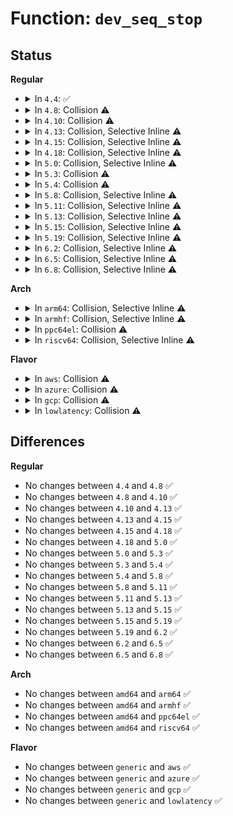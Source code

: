 # Function: <code>dev_seq_stop</code>

## Status
<b>Regular</b>
<ul>
<li>
<details>
<summary>In <code>4.4</code>: ✅</summary>

```c
void dev_seq_stop(struct seq_file *s, void *v);
```

**Collision:** Unique Static

**Inline:** No

**Transformation:** False

**Instances:**

```
In drivers/scsi/sg.c (ffffffff815c2510)
Location: drivers/scsi/sg.c:2533
Inline: False
```
**Symbols:**

```
ffffffff815c2510-ffffffff815c2527: dev_seq_stop (STB_LOCAL)
ffffffff81737f20-ffffffff81737f2b: dev_seq_stop (STB_LOCAL)
```
</details>
</li>
<li>
<details>
<summary>In <code>4.8</code>: Collision ⚠️</summary>

```c
void dev_seq_stop(struct seq_file *s, void *v);
```

**Collision:** Static-Static Collision

**Inline:** No

**Transformation:** False

**Instances:**

```
In drivers/scsi/sg.c (ffffffff8161aca0)
Location: drivers/scsi/sg.c:2534
Inline: False
```
```
In net/core/net-procfs.c (0)
Location: net/core/net-procfs.c:71
Inline: False
```
**Symbols:**

```
ffffffff8161aca0-ffffffff8161acb7: dev_seq_stop (STB_LOCAL)
ffffffff817a41e0-ffffffff817a41eb: dev_seq_stop (STB_LOCAL)
```
</details>
</li>
<li>
<details>
<summary>In <code>4.10</code>: Collision ⚠️</summary>

```c
void dev_seq_stop(struct seq_file *s, void *v);
```

**Collision:** Static-Static Collision

**Inline:** No

**Transformation:** False

**Instances:**

```
In drivers/scsi/sg.c (ffffffff8164b920)
Location: drivers/scsi/sg.c:2531
Inline: False
```
```
In net/core/net-procfs.c (0)
Location: net/core/net-procfs.c:71
Inline: False
```
**Symbols:**

```
ffffffff8164b920-ffffffff8164b934: dev_seq_stop (STB_LOCAL)
ffffffff817d2c60-ffffffff817d2c6b: dev_seq_stop (STB_LOCAL)
```
</details>
</li>
<li>
<details>
<summary>In <code>4.13</code>: Collision, Selective Inline ⚠️</summary>

```c
void dev_seq_stop(struct seq_file *s, void *v);
```

**Collision:** Static-Static Collision

**Inline:** Selective

**Transformation:** False

**Instances:**

```
In drivers/scsi/sg.c (ffffffff816600c0)
Location: drivers/scsi/sg.c:2530
Inline: False
```
```
In net/core/net-procfs.c (ffffffff817f17e0)
Location: net/core/net-procfs.c:71
Inline: True
```
**Symbols:**

```
ffffffff816600c0-ffffffff816600d4: dev_seq_stop (STB_LOCAL)
ffffffff817f17e0-ffffffff817f17eb: dev_seq_stop (STB_LOCAL)
```
</details>
</li>
<li>
<details>
<summary>In <code>4.15</code>: Collision, Selective Inline ⚠️</summary>

```c
void dev_seq_stop(struct seq_file *s, void *v);
```

**Collision:** Static-Static Collision

**Inline:** Selective

**Transformation:** False

**Instances:**

```
In drivers/scsi/sg.c (ffffffff816c96d0)
Location: drivers/scsi/sg.c:2529
Inline: False
```
```
In net/core/net-procfs.c (ffffffff8186cdc0)
Location: net/core/net-procfs.c:72
Inline: True
```
**Symbols:**

```
ffffffff816c96d0-ffffffff816c96e4: dev_seq_stop (STB_LOCAL)
ffffffff8186cdc0-ffffffff8186cdcb: dev_seq_stop (STB_LOCAL)
```
</details>
</li>
<li>
<details>
<summary>In <code>4.18</code>: Collision, Selective Inline ⚠️</summary>

```c
void dev_seq_stop(struct seq_file *s, void *v);
```

**Collision:** Static-Static Collision

**Inline:** Selective

**Transformation:** False

**Instances:**

```
In drivers/scsi/sg.c (ffffffff81706270)
Location: drivers/scsi/sg.c:2479
Inline: False
```
```
In net/core/net-procfs.c (ffffffff818be040)
Location: net/core/net-procfs.c:72
Inline: True
```
**Symbols:**

```
ffffffff81706270-ffffffff81706284: dev_seq_stop (STB_LOCAL)
ffffffff818be040-ffffffff818be04b: dev_seq_stop (STB_LOCAL)
```
</details>
</li>
<li>
<details>
<summary>In <code>5.0</code>: Collision, Selective Inline ⚠️</summary>

```c
void dev_seq_stop(struct seq_file *s, void *v);
```

**Collision:** Static-Static Collision

**Inline:** Selective

**Transformation:** False

**Instances:**

```
In drivers/scsi/sg.c (ffffffff81728660)
Location: drivers/scsi/sg.c:2467
Inline: False
```
```
In net/core/net-procfs.c (ffffffff818e5420)
Location: net/core/net-procfs.c:72
Inline: True
```
**Symbols:**

```
ffffffff81728660-ffffffff81728674: dev_seq_stop (STB_LOCAL)
ffffffff818e5420-ffffffff818e542b: dev_seq_stop (STB_LOCAL)
```
</details>
</li>
<li>
<details>
<summary>In <code>5.3</code>: Collision ⚠️</summary>

```c
void dev_seq_stop(struct seq_file *s, void *v);
```

**Collision:** Static-Static Collision

**Inline:** No

**Transformation:** False

**Instances:**

```
In drivers/scsi/sg.c (ffffffff81763d90)
Location: drivers/scsi/sg.c:2462
Inline: False
```
```
In net/core/net-procfs.c (ffffffff81934d60)
Location: net/core/net-procfs.c:72
Inline: False
```
**Symbols:**

```
ffffffff81763d90-ffffffff81763da4: dev_seq_stop (STB_LOCAL)
ffffffff81934d60-ffffffff81934d6b: dev_seq_stop (STB_LOCAL)
```
</details>
</li>
<li>
<details>
<summary>In <code>5.4</code>: Collision ⚠️</summary>

```c
void dev_seq_stop(struct seq_file *s, void *v);
```

**Collision:** Static-Static Collision

**Inline:** No

**Transformation:** False

**Instances:**

```
In drivers/scsi/sg.c (ffffffff81787d80)
Location: drivers/scsi/sg.c:2462
Inline: False
```
```
In net/core/net-procfs.c (ffffffff81967b20)
Location: net/core/net-procfs.c:72
Inline: False
```
**Symbols:**

```
ffffffff81787d80-ffffffff81787d94: dev_seq_stop (STB_LOCAL)
ffffffff81967b20-ffffffff81967b2b: dev_seq_stop (STB_LOCAL)
```
</details>
</li>
<li>
<details>
<summary>In <code>5.8</code>: Collision, Selective Inline ⚠️</summary>

```c
void dev_seq_stop(struct seq_file *s, void *v);
```

**Collision:** Static-Static Collision

**Inline:** Selective

**Transformation:** False

**Instances:**

```
In drivers/scsi/sg.c (ffffffff8184c6e0)
Location: drivers/scsi/sg.c:2490
Inline: False
```
```
In net/core/net-procfs.c (ffffffff81a3b380)
Location: net/core/net-procfs.c:72
Inline: True
```
**Symbols:**

```
ffffffff8184c6e0-ffffffff8184c6f4: dev_seq_stop (STB_LOCAL)
ffffffff81a3b380-ffffffff81a3b38b: dev_seq_stop (STB_LOCAL)
```
</details>
</li>
<li>
<details>
<summary>In <code>5.11</code>: Collision, Selective Inline ⚠️</summary>

```c
void dev_seq_stop(struct seq_file *s, void *v);
```

**Collision:** Static-Static Collision

**Inline:** Selective

**Transformation:** False

**Instances:**

```
In drivers/scsi/sg.c (ffffffff8185cb20)
Location: drivers/scsi/sg.c:2483
Inline: False
```
```
In net/core/net-procfs.c (ffffffff81a3db80)
Location: net/core/net-procfs.c:72
Inline: True
```
**Symbols:**

```
ffffffff8185cb20-ffffffff8185cb34: dev_seq_stop (STB_LOCAL)
ffffffff81a3db80-ffffffff81a3db90: dev_seq_stop (STB_LOCAL)
```
</details>
</li>
<li>
<details>
<summary>In <code>5.13</code>: Collision, Selective Inline ⚠️</summary>

```c
void dev_seq_stop(struct seq_file *s, void *v);
```

**Collision:** Static-Static Collision

**Inline:** Selective

**Transformation:** False

**Instances:**

```
In drivers/scsi/sg.c (ffffffff8183fa10)
Location: drivers/scsi/sg.c:2477
Inline: False
```
```
In net/core/net-procfs.c (ffffffff81a24c50)
Location: net/core/net-procfs.c:69
Inline: True
```
**Symbols:**

```
ffffffff8183fa10-ffffffff8183fa24: dev_seq_stop (STB_LOCAL)
ffffffff81a24c50-ffffffff81a24c60: dev_seq_stop (STB_LOCAL)
```
</details>
</li>
<li>
<details>
<summary>In <code>5.15</code>: Collision, Selective Inline ⚠️</summary>

```c
void dev_seq_stop(struct seq_file *s, void *v);
```

**Collision:** Static-Static Collision

**Inline:** Selective

**Transformation:** False

**Instances:**

```
In drivers/scsi/sg.c (ffffffff818cc3b0)
Location: drivers/scsi/sg.c:2446
Inline: False
```
```
In net/core/net-procfs.c (ffffffff81ad96c0)
Location: net/core/net-procfs.c:69
Inline: True
```
**Symbols:**

```
ffffffff818cc3b0-ffffffff818cc3c4: dev_seq_stop (STB_LOCAL)
ffffffff81ad96c0-ffffffff81ad96d0: dev_seq_stop (STB_LOCAL)
```
</details>
</li>
<li>
<details>
<summary>In <code>5.19</code>: Collision, Selective Inline ⚠️</summary>

```c
void dev_seq_stop(struct seq_file *s, void *v);
```

**Collision:** Static-Static Collision

**Inline:** Selective

**Transformation:** False

**Instances:**

```
In drivers/scsi/sg.c (ffffffff81a19750)
Location: drivers/scsi/sg.c:2482
Inline: False
```
```
In net/core/net-procfs.c (ffffffff81c5a9a0)
Location: net/core/net-procfs.c:71
Inline: True
```
**Symbols:**

```
ffffffff81a19750-ffffffff81a1976a: dev_seq_stop (STB_LOCAL)
ffffffff81c5a9a0-ffffffff81c5a9b4: dev_seq_stop (STB_LOCAL)
```
</details>
</li>
<li>
<details>
<summary>In <code>6.2</code>: Collision, Selective Inline ⚠️</summary>

```c
void dev_seq_stop(struct seq_file *s, void *v);
```

**Collision:** Static-Static Collision

**Inline:** Selective

**Transformation:** False

**Instances:**

```
In drivers/scsi/sg.c (ffffffff81b9a7f0)
Location: drivers/scsi/sg.c:2465
Inline: False
```
```
In net/core/net-procfs.c (ffffffff81e10b50)
Location: net/core/net-procfs.c:71
Inline: True
```
**Symbols:**

```
ffffffff81b9a7f0-ffffffff81b9a80a: dev_seq_stop (STB_LOCAL)
ffffffff81e10b50-ffffffff81e10b64: dev_seq_stop (STB_LOCAL)
```
</details>
</li>
<li>
<details>
<summary>In <code>6.5</code>: Collision, Selective Inline ⚠️</summary>

```c
void dev_seq_stop(struct seq_file *s, void *v);
```

**Collision:** Static-Static Collision

**Inline:** Selective

**Transformation:** False

**Instances:**

```
In drivers/scsi/sg.c (ffffffff81bf0dd0)
Location: drivers/scsi/sg.c:2476
Inline: False
```
```
In net/core/net-procfs.c (ffffffff81e84450)
Location: net/core/net-procfs.c:71
Inline: True
```
**Symbols:**

```
ffffffff81bf0dd0-ffffffff81bf0dea: dev_seq_stop (STB_LOCAL)
ffffffff81e84450-ffffffff81e84464: dev_seq_stop (STB_LOCAL)
```
</details>
</li>
<li>
<details>
<summary>In <code>6.8</code>: Collision, Selective Inline ⚠️</summary>

```c
void dev_seq_stop(struct seq_file *s, void *v);
```

**Collision:** Static-Static Collision

**Inline:** Selective

**Transformation:** False

**Instances:**

```
In drivers/scsi/sg.c (ffffffff81c46690)
Location: drivers/scsi/sg.c:2475
Inline: False
```
```
In net/core/net-procfs.c (ffffffff81f46400)
Location: net/core/net-procfs.c:71
Inline: True
```
**Symbols:**

```
ffffffff81c46690-ffffffff81c466aa: dev_seq_stop (STB_LOCAL)
ffffffff81f46400-ffffffff81f46414: dev_seq_stop (STB_LOCAL)
```
</details>
</li>
</ul>
<b>Arch</b>
<ul>
<li>
<details>
<summary>In <code>arm64</code>: Collision, Selective Inline ⚠️</summary>

```c
void dev_seq_stop(struct seq_file *s, void *v);
```

**Collision:** Static-Static Collision

**Inline:** Selective

**Transformation:** False

**Instances:**

```
In drivers/scsi/sg.c (ffff80001098e7d0)
Location: drivers/scsi/sg.c:2462
Inline: False
```
```
In net/core/net-procfs.c (ffff800010c0d6c0)
Location: net/core/net-procfs.c:72
Inline: True
```
**Symbols:**

```
ffff80001098e7d0-ffff80001098e7fc: dev_seq_stop (STB_LOCAL)
ffff800010c0d6c0-ffff800010c0d6d8: dev_seq_stop (STB_LOCAL)
```
</details>
</li>
<li>
<details>
<summary>In <code>armhf</code>: Collision, Selective Inline ⚠️</summary>

```c
void dev_seq_stop(struct seq_file *s, void *v);
```

**Collision:** Static-Static Collision

**Inline:** Selective

**Transformation:** False

**Instances:**

```
In drivers/scsi/sg.c (c0a60c68)
Location: drivers/scsi/sg.c:2462
Inline: False
```
```
In net/core/net-procfs.c (c0d25858)
Location: net/core/net-procfs.c:72
Inline: True
```
**Symbols:**

```
c0a60c68-c0a60c88: dev_seq_stop (STB_LOCAL)
c0d25858-c0d25870: dev_seq_stop (STB_LOCAL)
```
</details>
</li>
<li>
<details>
<summary>In <code>ppc64el</code>: Collision ⚠️</summary>

```c
void dev_seq_stop(struct seq_file *s, void *v);
```

**Collision:** Static-Static Collision

**Inline:** No

**Transformation:** False

**Instances:**

```
In drivers/scsi/sg.c (c000000000a509b0)
Location: drivers/scsi/sg.c:2462
Inline: False
```
```
In net/core/net-procfs.c (c000000000cf8d90)
Location: net/core/net-procfs.c:72
Inline: False
```
**Symbols:**

```
c000000000a509b0-c000000000a509e8: dev_seq_stop (STB_LOCAL)
c000000000cf8d90-c000000000cf8d9c: dev_seq_stop (STB_LOCAL)
```
</details>
</li>
<li>
<details>
<summary>In <code>riscv64</code>: Collision, Selective Inline ⚠️</summary>

```c
void dev_seq_stop(struct seq_file *s, void *v);
```

**Collision:** Static-Static Collision

**Inline:** Selective

**Transformation:** False

**Instances:**

```
In drivers/scsi/sg.c (ffffffe0005f2d4a)
Location: drivers/scsi/sg.c:2462
Inline: False
```
```
In net/core/net-procfs.c (ffffffe00078a390)
Location: net/core/net-procfs.c:72
Inline: True
```
**Symbols:**

```
ffffffe0005f2d4a-ffffffe0005f2d74: dev_seq_stop (STB_LOCAL)
ffffffe00078a390-ffffffe00078a3aa: dev_seq_stop (STB_LOCAL)
```
</details>
</li>
</ul>
<b>Flavor</b>
<ul>
<li>
<details>
<summary>In <code>aws</code>: Collision ⚠️</summary>

```c
void dev_seq_stop(struct seq_file *s, void *v);
```

**Collision:** Static-Static Collision

**Inline:** No

**Transformation:** False

**Instances:**

```
In drivers/scsi/sg.c (ffffffff8173c470)
Location: drivers/scsi/sg.c:2462
Inline: False
```
```
In net/core/net-procfs.c (ffffffff81907af0)
Location: net/core/net-procfs.c:72
Inline: False
```
**Symbols:**

```
ffffffff8173c470-ffffffff8173c484: dev_seq_stop (STB_LOCAL)
ffffffff81907af0-ffffffff81907afb: dev_seq_stop (STB_LOCAL)
```
</details>
</li>
<li>
<details>
<summary>In <code>azure</code>: Collision ⚠️</summary>

```c
void dev_seq_stop(struct seq_file *s, void *v);
```

**Collision:** Static-Static Collision

**Inline:** No

**Transformation:** False

**Instances:**

```
In drivers/scsi/sg.c (ffffffff8171e110)
Location: drivers/scsi/sg.c:2462
Inline: False
```
```
In net/core/net-procfs.c (ffffffff818c1900)
Location: net/core/net-procfs.c:72
Inline: False
```
**Symbols:**

```
ffffffff8171e110-ffffffff8171e124: dev_seq_stop (STB_LOCAL)
ffffffff818c1900-ffffffff818c190b: dev_seq_stop (STB_LOCAL)
```
</details>
</li>
<li>
<details>
<summary>In <code>gcp</code>: Collision ⚠️</summary>

```c
void dev_seq_stop(struct seq_file *s, void *v);
```

**Collision:** Static-Static Collision

**Inline:** No

**Transformation:** False

**Instances:**

```
In drivers/scsi/sg.c (ffffffff8177cc00)
Location: drivers/scsi/sg.c:2462
Inline: False
```
```
In net/core/net-procfs.c (ffffffff81958b20)
Location: net/core/net-procfs.c:72
Inline: False
```
**Symbols:**

```
ffffffff8177cc00-ffffffff8177cc14: dev_seq_stop (STB_LOCAL)
ffffffff81958b20-ffffffff81958b2b: dev_seq_stop (STB_LOCAL)
```
</details>
</li>
<li>
<details>
<summary>In <code>lowlatency</code>: Collision ⚠️</summary>

```c
void dev_seq_stop(struct seq_file *s, void *v);
```

**Collision:** Static-Static Collision

**Inline:** No

**Transformation:** False

**Instances:**

```
In drivers/scsi/sg.c (ffffffff81796a30)
Location: drivers/scsi/sg.c:2462
Inline: False
```
```
In net/core/net-procfs.c (ffffffff8197ad60)
Location: net/core/net-procfs.c:72
Inline: False
```
**Symbols:**

```
ffffffff81796a30-ffffffff81796a44: dev_seq_stop (STB_LOCAL)
ffffffff8197ad60-ffffffff8197ad70: dev_seq_stop (STB_LOCAL)
```
</details>
</li>
</ul>

## Differences
<b>Regular</b>
<ul>
<li>
No changes between <code>4.4</code> and <code>4.8</code> ✅
</li>
<li>
No changes between <code>4.8</code> and <code>4.10</code> ✅
</li>
<li>
No changes between <code>4.10</code> and <code>4.13</code> ✅
</li>
<li>
No changes between <code>4.13</code> and <code>4.15</code> ✅
</li>
<li>
No changes between <code>4.15</code> and <code>4.18</code> ✅
</li>
<li>
No changes between <code>4.18</code> and <code>5.0</code> ✅
</li>
<li>
No changes between <code>5.0</code> and <code>5.3</code> ✅
</li>
<li>
No changes between <code>5.3</code> and <code>5.4</code> ✅
</li>
<li>
No changes between <code>5.4</code> and <code>5.8</code> ✅
</li>
<li>
No changes between <code>5.8</code> and <code>5.11</code> ✅
</li>
<li>
No changes between <code>5.11</code> and <code>5.13</code> ✅
</li>
<li>
No changes between <code>5.13</code> and <code>5.15</code> ✅
</li>
<li>
No changes between <code>5.15</code> and <code>5.19</code> ✅
</li>
<li>
No changes between <code>5.19</code> and <code>6.2</code> ✅
</li>
<li>
No changes between <code>6.2</code> and <code>6.5</code> ✅
</li>
<li>
No changes between <code>6.5</code> and <code>6.8</code> ✅
</li>
</ul>
<b>Arch</b>
<ul>
<li>
No changes between <code>amd64</code> and <code>arm64</code> ✅
</li>
<li>
No changes between <code>amd64</code> and <code>armhf</code> ✅
</li>
<li>
No changes between <code>amd64</code> and <code>ppc64el</code> ✅
</li>
<li>
No changes between <code>amd64</code> and <code>riscv64</code> ✅
</li>
</ul>
<b>Flavor</b>
<ul>
<li>
No changes between <code>generic</code> and <code>aws</code> ✅
</li>
<li>
No changes between <code>generic</code> and <code>azure</code> ✅
</li>
<li>
No changes between <code>generic</code> and <code>gcp</code> ✅
</li>
<li>
No changes between <code>generic</code> and <code>lowlatency</code> ✅
</li>
</ul>
